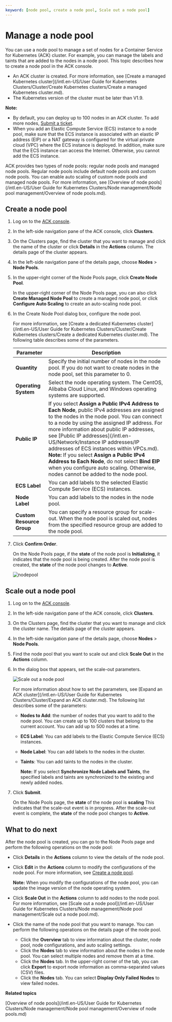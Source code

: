 ```yaml
---
keyword: [node pool, create a node pool, Scale out a node pool]
---
```


# Manage a node pool

You can use a node pool to manage a set of nodes for a Container Service for Kubernetes \(ACK\) cluster. For example, you can manage the labels and taints that are added to the nodes in a node pool. This topic describes how to create a node pool in the ACK console.

-   An ACK cluster is created. For more information, see [Create a managed Kubernetes cluster](/intl.en-US/User Guide for Kubernetes Clusters/Cluster/Create Kubernetes clusters/Create a managed Kubernetes cluster.md).
-   The Kubernetes version of the cluster must be later than V1.9.

**Note:**

-   By default, you can deploy up to 100 nodes in an ACK cluster. To add more nodes, [Submit a ticket](https://workorder-intl.console.aliyun.com/console.htm).
-   When you add an Elastic Compute Service \(ECS\) instance to a node pool, make sure that the ECS instance is associated with an elastic IP address \(EIP\) or a NAT gateway is configured for the virtual private cloud \(VPC\) where the ECS instance is deployed. In addition, make sure that the ECS instance can access the Internet. Otherwise, you cannot add the ECS instance.

ACK provides two types of node pools: regular node pools and managed node pools. Regular node pools include default node pools and custom node pools. You can enable auto scaling of custom node pools and managed node pools. For more information, see [Overview of node pools](/intl.en-US/User Guide for Kubernetes Clusters/Node management/Node pool management/Overview of node pools.md).

## Create a node pool

1.  Log on to the [ACK console](https://cs.console.aliyun.com).

2.  In the left-side navigation pane of the ACK console, click **Clusters**.

3.  On the Clusters page, find the cluster that you want to manage and click the name of the cluster or click **Details** in the **Actions** column. The details page of the cluster appears.

4.  In the left-side navigation pane of the details page, choose **Nodes** \> **Node Pools**.

5.  In the upper-right corner of the Node Pools page, click **Create Node Pool**.

    In the upper-right corner of the Node Pools page, you can also click **Create Managed Node Pool** to create a managed node pool, or click **Configure Auto Scaling** to create an auto-scaling node pool.

6.  In the Create Node Pool dialog box, configure the node pool.

    For more information, see [Create a dedicated Kubernetes cluster](/intl.en-US/User Guide for Kubernetes Clusters/Cluster/Create Kubernetes clusters/Create a dedicated Kubernetes cluster.md). The following table describes some of the parameters.

    |Parameter|Description|
    |---------|-----------|
    |**Quantity**|Specify the initial number of nodes in the node pool. If you do not want to create nodes in the node pool, set this parameter to 0.|
    |**Operating System**|Select the node operating system. The CentOS, Alibaba Cloud Linux, and Windows operating systems are supported.|
    |**Public IP**|If you select **Assign a Public IPv4 Address to Each Node**, public IPv4 addresses are assigned to the nodes in the node pool. You can connect to a node by using the assigned IP address. For more information about public IP addresses, see [Public IP addresses](/intl.en-US/Network/Instance IP addresses/IP addresses of ECS instances within VPCs.md). **Note:** If you select **Assign a Public IPv4 Address to Each Node**, do not select **Bind EIP** when you configure auto scaling. Otherwise, nodes cannot be added to the node pool. |
    |**ECS Label**|You can add labels to the selected Elastic Compute Service \(ECS\) instances.|
    |**Node Label**|You can add labels to the nodes in the node pool.|
    |**Custom Resource Group**|You can specify a resource group for scale-out. When the node pool is scaled out, nodes from the specified resource group are added to the node pool.|

7.  Click **Confirm Order**.

    On the Node Pools page, if the **state** of the node pool is **Initializing**, it indicates that the node pool is being created. After the node pool is created, the **state** of the node pool changes to **Active**.

    ![nodepool](https://static-aliyun-doc.oss-accelerate.aliyuncs.com/assets/img/en-US/5365359951/p95881.png)


## Scale out a node pool

1.  Log on to the [ACK console](https://cs.console.aliyun.com).

2.  In the left-side navigation pane of the ACK console, click **Clusters**.

3.  On the Clusters page, find the cluster that you want to manage and click the cluster name. The details page of the cluster appears.

4.  In the left-side navigation pane of the details page, choose **Nodes** \> **Node Pools**.

5.  Find the node pool that you want to scale out and click **Scale Out** in the **Actions** column.

6.  In the dialog box that appears, set the scale-out parameters.

    ![Scale out a node pool](https://static-aliyun-doc.oss-accelerate.aliyuncs.com/assets/img/en-US/2835359951/p96553.png)

    For more information about how to set the parameters, see [Expand an ACK cluster](/intl.en-US/User Guide for Kubernetes Clusters/Cluster/Expand an ACK cluster.md). The following list describes some of the parameters:

    -   **Nodes to Add**: the number of nodes that you want to add to the node pool. You can create up to 100 clusters that belong to the current account. You can add up to 500 nodes at a time.
    -   **ECS Label**: You can add labels to the Elastic Compute Service \(ECS\) instances.
    -   **Node Label**: You can add labels to the nodes in the cluster.
    -   **Taints**: You can add taints to the nodes in the cluster.

        **Note:** If you select **Synchronize Node Labels and Taints**, the specified labels and taints are synchronized to the existing and newly added nodes.

7.  Click **Submit**.

    On the Node Pools page, the **state** of the node pool is **scaling** This indicates that the scale-out event is in progress. After the scale-out event is complete, the **state** of the node pool changes to **Active**.


## What to do next

After the node pool is created, you can go to the Node Pools page and perform the following operations on the node pool:

-   Click **Details** in the **Actions** column to view the details of the node pool.
-   Click **Edit** in the **Actions** column to modify the configurations of the node pool. For more information, see [Create a node pool](#section_eq0_lmv_4a7).

    **Note:** When you modify the configurations of the node pool, you can update the image version of the node operating system.

-   Click **Scale Out** in the **Actions** column to add nodes to the node pool. For more information, see [Scale out a node pool](/intl.en-US/User Guide for Kubernetes Clusters/Node management/Node pool management/Scale out a node pool.md).
-   Click the name of the node pool that you want to manage. You can perform the following operations on the details page of the node pool.
    -   Click the **Overview** tab to view information about the cluster, node pool, node configurations, and auto scaling settings.
    -   Click the **Nodes** tab to view information about the nodes in the node pool. You can select multiple nodes and remove them at a time.
    -   Click the **Nodes** tab. In the upper-right corner of the tab, you can click **Export** to export node information as comma-separated values \(CSV\) files.
    -   Click the **Nodes** tab. You can select **Display Only Failed Nodes** to view failed nodes.

**Related topics**  


[Overview of node pools](/intl.en-US/User Guide for Kubernetes Clusters/Node management/Node pool management/Overview of node pools.md)

